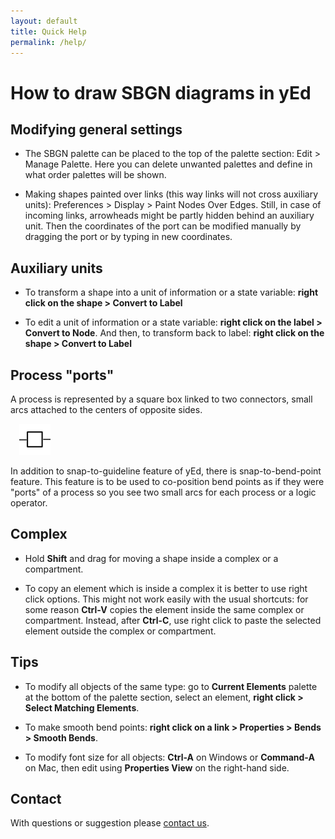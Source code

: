 ```yaml
---
layout: default
title: Quick Help
permalink: /help/
---
```


# How to draw SBGN diagrams in yEd

## Modifying general settings

* The SBGN palette can be placed to the top of the palette section: Edit > Manage Palette. Here you can delete unwanted palettes and define in what order palettes will be shown.  

* Making shapes painted over links (this way links will not cross auxiliary units): Preferences > Display > Paint Nodes Over Edges. Still, in case of incoming links, arrowheads might be partly hidden behind an auxiliary unit. Then the coordinates of the port can be modified manually by dragging the port or by typing in new coordinates.

## Auxiliary units

* To transform a shape into a unit of information or a state variable: **right click on the shape > Convert to Label**

* To edit a unit of information or a state variable: **right click on the label > Convert to Node**. And then, to transform back to label: **right click on the shape > Convert to Label**

## Process "ports"

A process is represented by a square box linked to two connectors, small arcs attached to the centers of opposite sides.

&emsp;<img src="/images/yed/processglyph150.png" alt="Process" style="width:50px;height:50px;">

In addition to snap-to-guideline feature of yEd, there is snap-to-bend-point feature. This feature is to be used to co-position bend points as if they were "ports" of a process so you see two small arcs for each process or a logic operator.

## Complex

* Hold **Shift** and drag for moving a shape inside a complex or a compartment.

* To copy an element which is inside a complex it is better to use right click options. This might not work easily with the usual shortcuts: for some reason **Ctrl-V** copies the element inside the same complex or compartment. Instead, after **Ctrl-C**, use right click to paste the selected element outside the complex or compartment.

## Tips

* To modify all objects of the same type: go to **Current Elements** palette at the bottom of the palette section, select an element, **right click > Select Matching Elements**.

* To make smooth bend points: **right click on a link > Properties > Bends > Smooth Bends**.

* To modify font size for all objects: **Ctrl-A** on Windows or **Command-A** on Mac, then edit using **Properties View** on the right-hand side.

## Contact 

With questions or suggestion please [contact us](/about).


